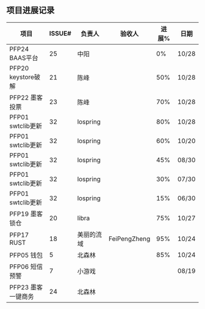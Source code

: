 ## 项目进展记录

| 项目           | ISSUE# | 负责人 | 验收人 | 进展% | 日期  |
|----------------|--------|--------|--------|-------|-------|
| PFP24 BAAS平台 | 25     | 中阳   |        | 0%    | 10/28 |
| PFP20 keystore破解 | 21 | 陈峰   |        | 50%   | 10/28 |
| PFP22 墨客投票 | 23     | 陈峰   |        | 70%   | 10/28 |
| PFP01 swtclib更新 | 32  | lospring|        | 80%   | 10/28 |
| PFP01 swtclib更新 | 32  | lospring|        | 60%   | 10/20 |
| PFP01 swtclib更新 | 32  | lospring|        | 45%   | 08/30 |
| PFP01 swtclib更新 | 32  | lospring|        | 30%   | 07/30 |
| PFP01 swtclib更新 | 32  | lospring|        | 15%   | 06/30 |
| PFP19 墨客锁仓 | 20  | libra      |        | 75%   | 10/27 |
| PFP17 RUST     | 18  | 美丽的流域 | FeiPengZheng | 95%   | 10/24 |
| PFP05 钱包     | 5      | 北森林 |        | 85%   | 10/24 |
| PFP06 短信预警 | 7      | 小游戏 |        |       | 08/19 |
| PFP23 墨客一键商务 | 24 | 北森林 |        |       |       |
